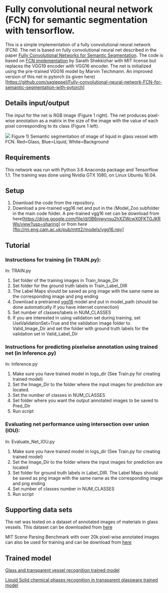 # Fully convolutional neural network (FCN) for semantic segmentation with tensorflow.

This is a simple implementation of a fully convolutional neural network (FCN). The net is based on fully convolutional neural net described in the paper [Fully Convolutional Networks for Semantic Segmentation](https://arxiv.org/pdf/1605.06211.pdf).  The code is based on [FCN implementation](https://github.com/shekkizh/FCN.tensorflow)  by Sarath Shekkizhar with MIT license but replaces the VGG19 encoder with VGG16 encoder. The net is initialized using the pre-trained VGG16 model by Marvin Teichmann.
An improved version of this net in pytorch (is given here)[https://github.com/sagieppel/Fully-convolutional-neural-network-FCN-for-semantic-segmentation-with-pytorch]

## Details input/output
The input for the net is RGB image (Figure 1 right).
The net produces pixel-wise annotation as a matrix in the size of the image with the value of each pixel corresponding to its class (Figure 1 left).

![](/Figure1.png)
Figure 1) Semantic segmentation of image of liquid in glass vessel with FCN. Red=Glass, Blue=Liquid, White=Background

## Requirements
This network was run with Python 3.6  Anaconda package and Tensorflow 1.1. The training was done using Nvidia GTX 1080, on Linux Ubuntu 16.04.

## Setup
1) Download the code from the repository.
2) Download a pre-trained vgg16 net and put in the /Model_Zoo subfolder in the main code folder. A pre-trained vgg16 net can be download from here[https://drive.google.com/file/d/0B6njwynsu2hXZWcwX0FKTGJKRWs/view?usp=sharing] or from here [ftp://mi.eng.cam.ac.uk/pub/mttt2/models/vgg16.npy]

## Tutorial

### Instructions for training (in TRAIN.py):
In: TRAIN.py
1) Set folder of the training images in Train_Image_Dir
2) Set folder for the ground truth labels in Train_Label_DIR
3) The Label Maps should be saved as png image with the same name as the corresponding image and png ending
4) Download a pretrained [vgg16](ftp://mi.eng.cam.ac.uk/pub/mttt2/models/vgg16.npy) model and put in model_path (should be done automatically if you have internet connection)
5) Set number of classes/labels in NUM_CLASSES
6) If you are interested in using validation set during training, set UseValidationSet=True and the validation image folder to Valid_Image_Dir 
   and set the folder with ground truth labels for the validation set in Valid_Label_Dir

### Instructions for predicting pixelwise annotation using trained net (in Inference.py)
In: Inference.py
1) Make sure you have trained model in logs_dir (See Train.py for creating trained model)
2) Set the Image_Dir to the folder where the input images for prediction are located.
3) Set the number of classes in NUM_CLASSES
4) Set  folder where you want the output annotated images to be saved to Pred_Dir
5) Run script

### Evaluating net performance using intersection over union (IOU):
In: Evaluate_Net_IOU.py
1) Make sure you have trained model in logs_dir (See Train.py for creating trained model)
2) Set the Image_Dir to the folder where the input images for prediction are located
3) Set folder for ground truth labels in Label_DIR. The Label Maps should be saved as png image with the same name as the corresponding image and png ending
4) Set number of classes number in NUM_CLASSES
5) Run script

## Supporting data sets
The net was tested on a dataset of annotated images of materials in glass vessels. 
This dataset can be downloaded from [here](https://drive.google.com/file/d/0B6njwynsu2hXRFpmY1pOV1A4SFE/view?usp=sharing)

MIT Scene Parsing Benchmark with over 20k pixel-wise annotated images can also be used for training and can be download from [here](http://sceneparsing.csail.mit.edu/)

## Trained model
[Glass and transparent vessel recognition trained model](https://mega.nz/#!5K4jTB5D!J7KURngJe3Z7GJaXBPkqg54r9enn-7KyoZ4Y8HU2FhY)

[Liquid Solid chemical phases recognition in transparent glassware trained model](https://mega.nz/#!tG5WQAjJ!DjBQIne6jkkmwLU0m76HG6HvEQJ5c4AzpzUVQ2oqbDM)
